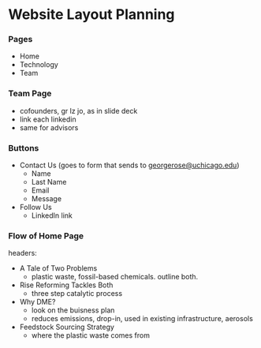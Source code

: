 # Website Layout Planning

### Pages
- Home
- Technology
- Team

### Team Page
* cofounders, gr lz jo, as in slide deck
* link each linkedin
* same for advisors

### Buttons
- Contact Us (goes to form that sends to georgerose@uchicago.edu)
    - Name
    - Last Name
    - Email
    - Message
- Follow Us
    - LinkedIn link

### Flow of Home Page
headers: 
* A Tale of Two Problems
  - plastic waste, fossil-based chemicals. outline both. 
* Rise Reforming Tackles Both
  - three step catalytic process
* Why DME?
  - look on the buisness plan
  - reduces emissions, drop-in, used in existing infrastructure, aerosols
* Feedstock Sourcing Strategy
  - where the plastic waste comes from 

